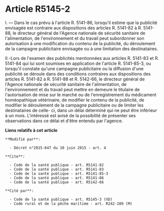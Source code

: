 # Article R5145-2

I. ― Dans le cas prévu à l'article R. 5141-86, lorsqu'il estime que la publicité envisagée est contraire aux dispositions des
articles R. 5141-82 à R. 5141-88, le directeur général de l'Agence nationale de sécurité sanitaire de l'alimentation, de
l'environnement et du travail peut subordonner son autorisation à une modification du contenu de la publicité, du déroulement
de la campagne publicitaire envisagée ou à une limitation des destinataires. 

II.-Lors de l'examen des publicités mentionnées aux articles R. 5141-83 et R. 5141-84 qui lui sont soumises en application de
l'article R. 5141-85-3, ou lorsqu'il constate qu'une campagne publicitaire ou la diffusion d'une publicité se déroule dans
des conditions contraires aux dispositions des articles R. 5141-82 à R. 5141-88 et R. 5142-66, le directeur général de
l'Agence nationale de sécurité sanitaire de l'alimentation, de l'environnement et du travail peut mettre en demeure le
titulaire de l'autorisation de mise sur le marché ou de l'enregistrement du médicament homéopathique vétérinaire, de modifier
le contenu de la publicité, de modifier le déroulement de la campagne publicitaire ou de limiter les destinataires de celle-
ci, dans un délai déterminé qui ne peut être inférieur à un mois. L'intéressé est avisé de la possibilité de présenter ses
observations dans ce délai et d'être entendu par l'agence.

**Liens relatifs à cet article**

	**Modifié par**:

	  - Décret n°2015-647 du 10 juin 2015 - art. 4

	**Cite**:

	  - Code de la santé publique - art. R5141-82
	  - Code de la santé publique - art. R5141-83
	  - Code de la santé publique - art. R5141-85-3
	  - Code de la santé publique - art. R5141-86
	  - Code de la santé publique - art. R5142-66

	**Cité par**:

	  - Code de la santé publique - art. R5145-3 (VD)
	  - Code rural et de la pêche maritime - art. R242-109 (M)
